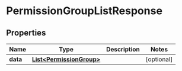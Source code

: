 

# PermissionGroupListResponse

## Properties

Name | Type | Description | Notes
------------ | ------------- | ------------- | -------------
**data** | [**List&lt;PermissionGroup&gt;**](PermissionGroup.md) |  |  [optional]



